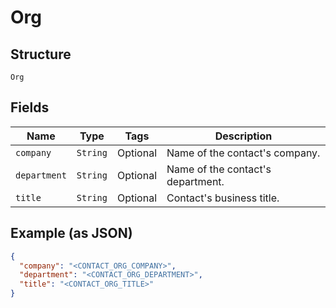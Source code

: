 
# Org

## Structure

`Org`

## Fields

| Name | Type | Tags | Description |
|  --- | --- | --- | --- |
| `company` | `String` | Optional | Name of the contact's company. |
| `department` | `String` | Optional | Name of the contact's department. |
| `title` | `String` | Optional | Contact's business title. |

## Example (as JSON)

```json
{
  "company": "<CONTACT_ORG_COMPANY>",
  "department": "<CONTACT_ORG_DEPARTMENT>",
  "title": "<CONTACT_ORG_TITLE>"
}
```

